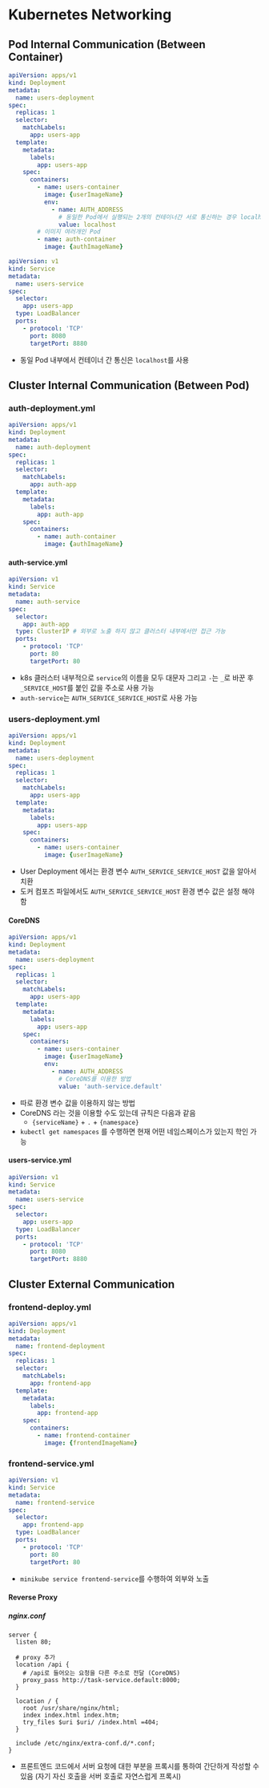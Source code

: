 # Kubernetes Networking

## Pod Internal Communication (Between Container)
```yaml
apiVersion: apps/v1
kind: Deployment
metadata:
  name: users-deployment
spec:
  replicas: 1
  selector:
    matchLabels:
      app: users-app
  template:
    metadata:
      labels:
        app: users-app
    spec:
      containers:
        - name: users-container
          image: {userImageName}
          env:
            - name: AUTH_ADDRESS
              # 동일한 Pod에서 실행되는 2개의 컨테이너간 서로 통신하는 경우 localhost 사용 
              value: localhost 
        # 이미지 여러개인 Pod
        - name: auth-container
          image: {authImageName}
```
```yaml
apiVersion: v1
kind: Service
metadata:
  name: users-service
spec:
  selector:
    app: users-app
  type: LoadBalancer
  ports:
    - protocol: 'TCP'
      port: 8080
      targetPort: 8880
```

* 동일 Pod 내부에서 컨테이너 간 통신은 `localhost`를 사용 

## Cluster Internal Communication (Between Pod)

### auth-deployment.yml
```yaml
apiVersion: apps/v1
kind: Deployment
metadata:
  name: auth-deployment
spec:
  replicas: 1
  selector:
    matchLabels:
      app: auth-app
  template:
    metadata:
      labels:
        app: auth-app
    spec:
      containers:
        - name: auth-container
          image: {authImageName}
```

#### auth-service.yml
```yaml
apiVersion: v1
kind: Service
metadata:
  name: auth-service
spec:
  selector:
    app: auth-app
  type: ClusterIP # 외부로 노출 하지 않고 클러스터 내부에서만 접근 가능
  ports:
    - protocol: 'TCP'
      port: 80
      targetPort: 80
```
* k8s 클러스터 내부적으로 `service`의 이름을 모두 대문자 그리고 `-`는 `_`로 바꾼 후 `_SERVICE_HOST`를 붙인 값을 주소로 사용 가능
* `auth-service`는 `AUTH_SERVICE_SERVICE_HOST`로 사용 가능

### users-deployment.yml
```yaml
apiVersion: apps/v1
kind: Deployment
metadata:
  name: users-deployment
spec:
  replicas: 1
  selector:
    matchLabels:
      app: users-app
  template:
    metadata:
      labels:
        app: users-app
    spec:
      containers:
        - name: users-container
          image: {userImageName}
```
* User Deployment 에서는 환경 변수 `AUTH_SERVICE_SERVICE_HOST` 값을 알아서 치환
* 도커 컴포즈 파일에서도 `AUTH_SERVICE_SERVICE_HOST` 환경 변수 값은 설정 해야 함
#### CoreDNS
```yaml
apiVersion: apps/v1
kind: Deployment
metadata:
  name: users-deployment
spec:
  replicas: 1
  selector:
    matchLabels:
      app: users-app
  template:
    metadata:
      labels:
        app: users-app
    spec:
      containers:
        - name: users-container
          image: {userImageName}
          env:
            - name: AUTH_ADDRESS
              # CoreDNS를 이용한 방법
              value: 'auth-service.default'
```
* 따로 환경 변수 값을 이용하지 않는 방법
* CoreDNS 라는 것을 이용할 수도 있는데 규칙은 다음과 같음
  * `{serviceName}` + `.` + `{namespace}`
* `kubectl get namespaces` 를 수행하면 현재 어떤 네임스페이스가 있는지 학인 가능


#### users-service.yml
```yaml
apiVersion: v1
kind: Service
metadata:
  name: users-service
spec:
  selector:
    app: users-app
  type: LoadBalancer
  ports:
    - protocol: 'TCP'
      port: 8080
      targetPort: 8880
```
## Cluster External Communication
### frontend-deploy.yml
```yaml
apiVersion: apps/v1
kind: Deployment
metadata:
  name: frontend-deployment
spec:
  replicas: 1
  selector:
    matchLabels:
      app: frontend-app
  template:
    metadata:
      labels:
        app: frontend-app
    spec:
      containers:
        - name: frontend-container
          image: {frontendImageName}
```

### frontend-service.yml
```yaml
apiVersion: v1
kind: Service
metadata:
  name: frontend-service
spec:
  selector:
    app: frontend-app
  type: LoadBalancer
  ports:
    - protocol: 'TCP'
      port: 80
      targetPort: 80
```
* `minikube service frontend-service`를 수행하여 외부와 노출

#### Reverse Proxy
##### nginx.conf
```nginx
server {
  listen 80;
  
  # proxy 추가
  location /api {
    # /api로 들어오는 요청을 다른 주소로 전달 (CoreDNS)
    proxy_pass http://task-service.default:8000;
  }
  
  location / {
    root /usr/share/nginx/html;
    index index.html index.htm;
    try_files $uri $uri/ /index.html =404;
  }
  
  include /etc/nginx/extra-conf.d/*.conf;
}
```
* 프론트엔드 코드에서 서버 요청에 대한 부분을 프록시를 통하여 간단하게 작성할 수 있음 (자기 자신 호출을 서버 호출로 자연스럽게 프록시)